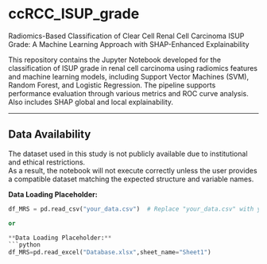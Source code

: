 # ccRCC_ISUP_grade
Radiomics-Based Classification of Clear Cell Renal Cell Carcinoma ISUP Grade: A Machine Learning Approach with SHAP-Enhanced Explainability

This repository contains the Jupyter Notebook developed for the classification of ISUP grade in renal cell carcinoma using radiomics features and machine learning models, including Support Vector Machines (SVM), Random Forest, and Logistic Regression. The pipeline supports performance evaluation through various metrics and ROC curve analysis. Also includes SHAP global and local explainability.

---

## Data Availability

The dataset used in this study is not publicly available due to institutional and ethical restrictions.  
As a result, the notebook will not execute correctly unless the user provides a compatible dataset matching the expected structure and variable names.

**Data Loading Placeholder:**
```python
df_MRS = pd.read_csv("your_data.csv")  # Replace "your_data.csv" with your own dataset

or

**Data Loading Placeholder:**
```python
df_MRS=pd.read_excel("Database.xlsx",sheet_name="Sheet1")
